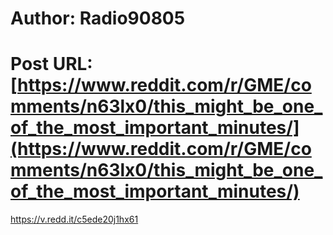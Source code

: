 # Author: Radio90805
# Post URL: [https://www.reddit.com/r/GME/comments/n63lx0/this_might_be_one_of_the_most_important_minutes/](https://www.reddit.com/r/GME/comments/n63lx0/this_might_be_one_of_the_most_important_minutes/)


https://v.redd.it/c5ede20j1hx61